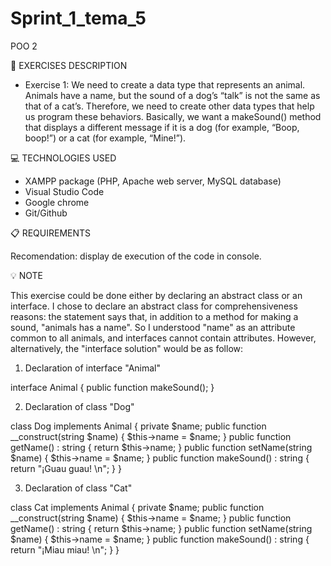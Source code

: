 # Sprint_1_tema_5
POO 2

📄 EXERCISES DESCRIPTION

- Exercise 1: We need to create a data type that represents an animal. Animals have a name, but the sound of a dog’s “talk” is not the same as that of a cat’s. Therefore, we need to create other data types that help us program these behaviors. Basically, we want a makeSound() method that displays a different message if it is a dog (for example, “Boop, boop!”) or a cat (for example, “Mine!”).

💻 TECHNOLOGIES USED

- XAMPP package (PHP, Apache web server, MySQL database)
- Visual Studio Code
- Google chrome
- Git/Github

📋 REQUIREMENTS

Recomendation: display de execution of the code in console.

💡 NOTE

This exercise could be done either by declaring an abstract class or an interface. I chose to declare an abstract class for comprehensiveness reasons: the statement says that, in addition to a method for making a sound, "animals has a name". So I understood "name" as an attribute common to all animals, and interfaces cannot contain attributes. However, alternatively, the "interface solution" would be as follow:

1) Declaration of interface "Animal"

interface Animal {
    public function makeSound();
}

2) Declaration of class "Dog"

class Dog implements Animal {
    private $name;
    public function __construct(string $name) {
        $this->name = $name;
    }
    public function getName() : string {
        return $this->name;
    }
    public function setName(string $name) {
        $this->name = $name;
    }
    public function makeSound() : string {
        return "¡Guau guau! \n";
    }
}

3) Declaration of class "Cat"

class Cat implements Animal {
    private $name;
    public function __construct(string $name) {
        $this->name = $name;
    }
    public function getName() : string {
        return $this->name;
    }
    public function setName(string $name) {
        $this->name = $name;
    }
    public function makeSound() : string {
        return "¡Miau miau! \n";
    }
}

